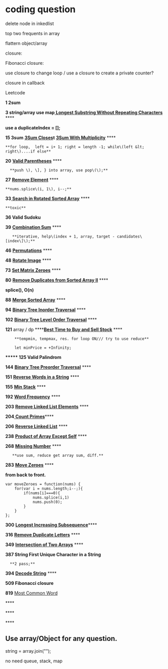 # coding question



delete node in inkedlist

top two frequents in array

flattern object/array

closure:

  Fibonacci closure:

  use closure to change loop / use a closure to create a private counter?

 closure in callback



Leetcode

**1  2sum**

**3 string/array  use map**[  **Longest Substring Without Repeating Characters**](https://leetcode.com/problems/longest-substring-without-repeating-characters) ****

   **use a duplicateIndex = \[\];** 

**15 3sum** [**3Sum Closes**](https://leetcode.com/problems/3sum-closest)**t**  [**3Sum With Multiplicity**](https://leetcode.com/problems/3sum-with-multiplicity)    ****

    **for loop,  left = i+ 1; right = length -1; while\(left &lt; right\)....if else**

**20**  [**Valid Parentheses**](https://leetcode.com/problems/valid-parentheses)    ****

      **push \), \], } into array, use pop\(\);**

**27** [**Remove Element**](https://leetcode.com/problems/remove-element)    ****

    **nums.splice\(i, 1\), i--;**

**33**[  **Search in Rotated Sorted Array**](https://leetcode.com/problems/search-in-rotated-sorted-array)   ****

    **toxic** 

**36  Valid Sudoku**

**39**  [**Combination Sum**](https://leetcode.com/problems/combination-sum) ****

       **iterative, help\(index + 1, array, target - candidates\[index\]\);**

**46** [**Permutations**](https://leetcode.com/problems/permutations)    ****

**48** [**Rotate Image**](https://leetcode.com/problems/rotate-image)    ****

**73** [**Set Matrix Zeroes**](https://leetcode.com/problems/set-matrix-zeroes) ****

**80** [**Remove Duplicates from Sorted Array II**](https://leetcode.com/problems/remove-duplicates-from-sorted-array-ii)   ****

   **splice\(\), O\(n\)**

**88** [**Merge Sorted Array**](https://leetcode.com/problems/merge-sorted-array)    ****

**94** [**Binary Tree Inorder Traversal**](https://leetcode.com/problems/binary-tree-inorder-traversal)   ****

**102** [**Binary Tree Level Order Traversal**](https://leetcode.com/problems/binary-tree-level-order-traversal)    ****

**121** array / dp  ****[**Best Time to Buy and Sell Stock**](https://leetcode.com/problems/best-time-to-buy-and-sell-stock)   ****

        **tempmin, tempmax, res. for loop ON/// try to use reduce**

```text
    let minPrice = +Infinity;
```

**\*\*\*\*\* 125 Valid Palindrom** 

**144** [**Binary Tree Preorder Traversal**](https://leetcode.com/problems/binary-tree-preorder-traversal)    ****

**151** [**Reverse Words in a String**](https://leetcode.com/problems/reverse-words-in-a-string)   ****

**155** [**Min Stack**](https://leetcode.com/problems/min-stack)   ****

**192** [**Word Frequency**](https://leetcode.com/problems/word-frequency)    ****

**203** [**Remove Linked List Elements**](https://leetcode.com/problems/remove-linked-list-elements) ****

**204**[ **Count Primes**](https://leetcode.com/problems/count-primes)\*\*\*\*

**206** [**Reverse Linked List**](https://leetcode.com/problems/reverse-linked-list)  ****

**238** [**Product of Array Except Self**](https://leetcode.com/problems/product-of-array-except-self)    ****

**268** [**Missing Number**](https://leetcode.com/problems/missing-number)  ****

       **use sum, reduce get array sum, diff.**

**283** [**Move Zeroes**](https://leetcode.com/problems/move-zeroes)    ****

**from back to front.**

```text
var moveZeroes = function(nums) {       
    for(var i = nums.length;i--;){
        if(nums[i]===0){
            nums.splice(i,1)
            nums.push(0);
        }
    }
};
```

**300**  [**Longest Increasing Subsequence**](https://leetcode.com/problems/longest-increasing-subsequence)\*\*\*\*

**316**  [**Remove Duplicate Letters**](https://leetcode.com/problems/remove-duplicate-letters) ****

**349** [ **Intersection of Two Arrays**](https://leetcode.com/problems/intersection-of-two-arrays)    ****

**387 String  First Unique Character in a String**

      **2 pass;**

**394** [ **Decode String**](https://leetcode.com/problems/decode-string)   ****

**509 Fibonacci closure**

**819** [Most Common Word](https://leetcode.com/problems/most-common-word)    

\*\*\*\*

\*\*\*\*

\*\*\*\*

## Use array/Object for any question.

string =  array.join\(""\);

no need queue, stack, map

